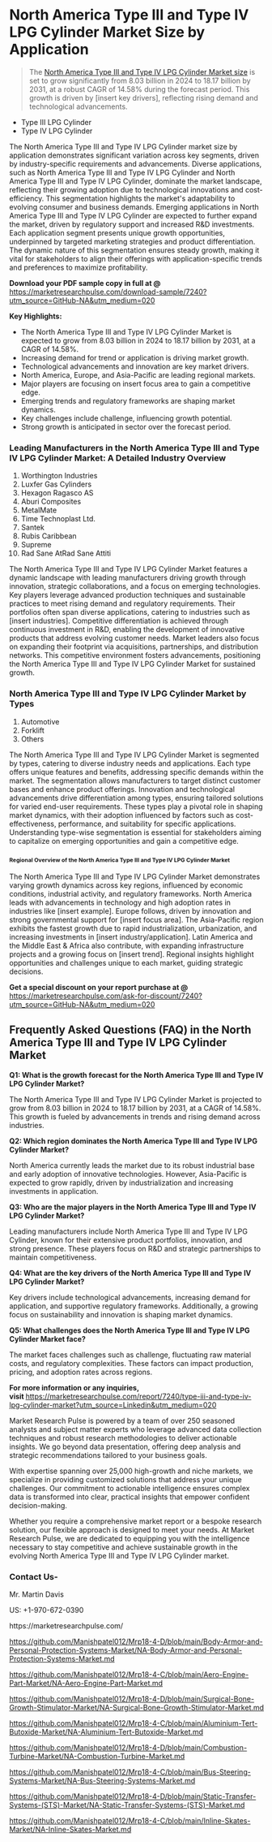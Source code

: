 <h1>North America Type III and Type IV LPG Cylinder Market&nbsp;Size by Application</h1><blockquote><p>The <a href="https://marketresearchpulse.com/download-sample/7240?utm_source=GitHub-NA&amp;utm_medium=020">North America Type III and Type IV LPG Cylinder Market size</a> is set to grow significantly from 8.03 billion in 2024 to 18.17 billion by 2031, at a robust CAGR of 14.58% during the forecast period. This growth is driven by [insert key drivers], reflecting rising demand and technological advancements.</p></blockquote><ul><li>Type III LPG Cylinder<li> Type IV LPG Cylinder</li></ul><p>The North America Type III and Type IV LPG Cylinder market size by application demonstrates significant variation across key segments, driven by industry-specific requirements and advancements. Diverse applications, such as North America Type III and Type IV LPG Cylinder and North America Type III and Type IV LPG Cylinder, dominate the market landscape, reflecting their growing adoption due to technological innovations and cost-efficiency. This segmentation highlights the market's adaptability to evolving consumer and business demands. Emerging applications in North America Type III and Type IV LPG Cylinder are expected to further expand the market, driven by regulatory support and increased R&D investments. Each application segment presents unique growth opportunities, underpinned by targeted marketing strategies and product differentiation. The dynamic nature of this segmentation ensures steady growth, making it vital for stakeholders to align their offerings with application-specific trends and preferences to maximize profitability.</p><p><strong>Download your PDF sample copy in full at @ </strong><a href="https://marketresearchpulse.com/download-sample/7240?utm_source=GitHub-NA&amp;utm_medium=020">https://marketresearchpulse.com/download-sample/7240?utm_source=GitHub-NA&amp;utm_medium=020</a></p><p><strong>Key Highlights: </strong></p><ul><li>The North America Type III and Type IV LPG Cylinder Market is expected to grow from 8.03 billion in 2024 to 18.17 billion by 2031, at a CAGR of 14.58%.</li><li>Increasing demand for trend or application is driving market growth.</li><li>Technological advancements and innovation are key market drivers.</li><li>North America, Europe, and Asia-Pacific are leading regional markets.</li><li>Major players are focusing on insert focus area to gain a competitive edge.</li><li>Emerging trends and regulatory frameworks are shaping market dynamics.</li><li>Key challenges include challenge, influencing growth potential.</li><li>Strong growth is anticipated in sector over the forecast period.</li></ul><h3>Leading Manufacturers in the North America Type III and Type IV LPG Cylinder Market: A Detailed Industry Overview</h3><ol><li>Worthington Industries</li><li>Luxfer Gas Cylinders</li><li>Hexagon Ragasco AS</li><li>Aburi Composites</li><li>MetalMate</li><li>Time Technoplast Ltd.</li><li>Santek</li><li>Rubis Caribbean</li><li>Supreme</li><li>Rad Sane AtRad Sane Attiti</li></ol><div class="flex max-w-full flex-col flex-grow"><div class="min-h-8 text-message flex w-full flex-col items-end gap-2 whitespace-normal break-words [.text-message+&amp;]:mt-5" dir="auto" data-message-author-role="assistant" data-message-id="fd8432e4-4910-450d-b182-61b7bfb0a01f" data-message-model-slug="gpt-4o"><div class="flex w-full flex-col gap-1 empty:hidden first:pt-[3px]"><div class="markdown prose w-full break-words dark:prose-invert light"><p>The North America Type III and Type IV LPG Cylinder Market features a dynamic landscape with leading manufacturers driving growth through innovation, strategic collaborations, and a focus on emerging technologies. Key players leverage advanced production techniques and sustainable practices to meet rising demand and regulatory requirements. Their portfolios often span diverse applications, catering to industries such as [insert industries]. Competitive differentiation is achieved through continuous investment in R&amp;D, enabling the development of innovative products that address evolving customer needs. Market leaders also focus on expanding their footprint via acquisitions, partnerships, and distribution networks. This competitive environment fosters advancements, positioning the North America Type III and Type IV LPG Cylinder Market for sustained growth.</p></div></div></div></div><h3>North America Type III and Type IV LPG Cylinder Market by Types</h3><ol><li>Automotive<li> Forklift<li> Others</li></ol><div class="flex max-w-full flex-col flex-grow"><div class="min-h-8 text-message flex w-full flex-col items-end gap-2 whitespace-normal break-words [.text-message+&amp;]:mt-5" dir="auto" data-message-author-role="assistant" data-message-id="084470be-0bb7-4664-bddf-5156b4f41249" data-message-model-slug="gpt-4o-mini"><div class="flex w-full flex-col gap-1 empty:hidden first:pt-[3px]"><div class="markdown prose w-full break-words dark:prose-invert light"><p>The North America Type III and Type IV LPG Cylinder Market is segmented by types, catering to diverse industry needs and applications. Each type offers unique features and benefits, addressing specific demands within the market. The segmentation allows manufacturers to target distinct customer bases and enhance product offerings. Innovation and technological advancements drive differentiation among types, ensuring tailored solutions for varied end-user requirements. These types play a pivotal role in shaping market dynamics, with their adoption influenced by factors such as cost-effectiveness, performance, and suitability for specific applications. Understanding type-wise segmentation is essential for stakeholders aiming to capitalize on emerging opportunities and gain a competitive edge.</p></div></div></div></div><h3><span style="font-size: 11px;">Regional Overview of the North America Type III and Type IV LPG Cylinder Market</span></h3><div class="flex max-w-full flex-col flex-grow"><div class="min-h-8 text-message flex w-full flex-col items-end gap-2 whitespace-normal break-words [.text-message+&amp;]:mt-5" dir="auto" data-message-author-role="assistant" data-message-id="e9038762-ce64-4e30-91c9-9bd413514231" data-message-model-slug="gpt-4o-mini"><div class="flex w-full flex-col gap-1 empty:hidden first:pt-[3px]"><div class="markdown prose w-full break-words dark:prose-invert light"><p>The North America Type III and Type IV LPG Cylinder Market demonstrates varying growth dynamics across key regions, influenced by economic conditions, industrial activity, and regulatory frameworks. North America leads with advancements in technology and high adoption rates in industries like [insert example]. Europe follows, driven by innovation and strong governmental support for [insert focus area]. The Asia-Pacific region exhibits the fastest growth due to rapid industrialization, urbanization, and increasing investments in [insert industry/application]. Latin America and the Middle East &amp; Africa also contribute, with expanding infrastructure projects and a growing focus on [insert trend]. Regional insights highlight opportunities and challenges unique to each market, guiding strategic decisions.</p></div></div></div></div><p><strong>Get a special discount on your report purchase at @ </strong><a href="https://marketresearchpulse.com/ask-for-discount/7240?utm_source=GitHub-NA&amp;utm_medium=020">https://marketresearchpulse.com/ask-for-discount/7240?utm_source=GitHub-NA&amp;utm_medium=020</a></p><h2>Frequently Asked Questions (FAQ) in the North America Type III and Type IV LPG Cylinder Market</h2><p><strong>Q1: What is the growth forecast for the North America Type III and Type IV LPG Cylinder Market?</strong></p><p>The North America Type III and Type IV LPG Cylinder Market is projected to grow from 8.03 billion in 2024 to 18.17 billion by 2031, at a CAGR of 14.58%. This growth is fueled by advancements in trends and rising demand across industries.</p><p><strong>Q2: Which region dominates the North America Type III and Type IV LPG Cylinder Market?</strong></p><p>North America currently leads the market due to its robust industrial base and early adoption of innovative technologies. However, Asia-Pacific is expected to grow rapidly, driven by industrialization and increasing investments in application.</p><p><strong>Q3: Who are the major players in the North America Type III and Type IV LPG Cylinder Market?</strong></p><p>Leading manufacturers include North America Type III and Type IV LPG Cylinder, known for their extensive product portfolios, innovation, and strong presence. These players focus on R&amp;D and strategic partnerships to maintain competitiveness.</p><p><strong>Q4: What are the key drivers of the North America Type III and Type IV LPG Cylinder Market?</strong></p><p>Key drivers include technological advancements, increasing demand for application, and supportive regulatory frameworks. Additionally, a growing focus on sustainability and innovation is shaping market dynamics.</p><p><strong>Q5: What challenges does the North America Type III and Type IV LPG Cylinder Market face?</strong></p><p>The market faces challenges such as challenge, fluctuating raw material costs, and regulatory complexities. These factors can impact production, pricing, and adoption rates across regions.</p><p><strong>For more information or any inquiries, visit&nbsp;</strong><a href="https://marketresearchpulse.com/report/7240/type-iii-and-type-iv-lpg-cylinder-market?utm_source=Linkedin&utm_medium=020">https://marketresearchpulse.com/report/7240/type-iii-and-type-iv-lpg-cylinder-market?utm_source=Linkedin&utm_medium=020</a></p><p>Market Research Pulse is powered by a team of over 250 seasoned analysts and subject matter experts who leverage advanced data collection techniques and robust research methodologies to deliver actionable insights. We go beyond data presentation, offering deep analysis and strategic recommendations tailored to your business goals.</p><p>With expertise spanning over 25,000 high-growth and niche markets, we specialize in providing customized solutions that address your unique challenges. Our commitment to actionable intelligence ensures complex data is transformed into clear, practical insights that empower confident decision-making.</p><p>Whether you require a comprehensive market report or a bespoke research solution, our flexible approach is designed to meet your needs. At Market Research Pulse, we are dedicated to equipping you with the intelligence necessary to stay competitive and achieve sustainable growth in the evolving North America Type III and Type IV LPG Cylinder market.</p><h3><strong>Contact Us-</strong></h3><p>Mr. Martin Davis</p><p>US: +1-970-672-0390</p><p>https://marketresearchpulse.com/</p><p><a href="https://github.com/Manishpatel012/Mrp18-4-D/blob/main/Body-Armor-and-Personal-Protection-Systems-Market/NA-Body-Armor-and-Personal-Protection-Systems-Market.md">https://github.com/Manishpatel012/Mrp18-4-D/blob/main/Body-Armor-and-Personal-Protection-Systems-Market/NA-Body-Armor-and-Personal-Protection-Systems-Market.md</a></p><p><a href="https://github.com/Manishpatel012/Mrp18-4-C/blob/main/Aero-Engine-Part-Market/NA-Aero-Engine-Part-Market.md">https://github.com/Manishpatel012/Mrp18-4-C/blob/main/Aero-Engine-Part-Market/NA-Aero-Engine-Part-Market.md</a></p><p><a href="https://github.com/Manishpatel012/Mrp18-4-D/blob/main/Surgical-Bone-Growth-Stimulator-Market/NA-Surgical-Bone-Growth-Stimulator-Market.md">https://github.com/Manishpatel012/Mrp18-4-D/blob/main/Surgical-Bone-Growth-Stimulator-Market/NA-Surgical-Bone-Growth-Stimulator-Market.md</a></p><p><a href="https://github.com/Manishpatel012/Mrp18-4-C/blob/main/Aluminium-Tert-Butoxide-Market/NA-Aluminium-Tert-Butoxide-Market.md">https://github.com/Manishpatel012/Mrp18-4-C/blob/main/Aluminium-Tert-Butoxide-Market/NA-Aluminium-Tert-Butoxide-Market.md</a></p><p><a href="https://github.com/Manishpatel012/Mrp18-4-D/blob/main/Combustion-Turbine-Market/NA-Combustion-Turbine-Market.md">https://github.com/Manishpatel012/Mrp18-4-D/blob/main/Combustion-Turbine-Market/NA-Combustion-Turbine-Market.md</a></p><p><a href="https://github.com/Manishpatel012/Mrp18-4-C/blob/main/Bus-Steering-Systems-Market/NA-Bus-Steering-Systems-Market.md">https://github.com/Manishpatel012/Mrp18-4-C/blob/main/Bus-Steering-Systems-Market/NA-Bus-Steering-Systems-Market.md</a></p><p><a href="https://github.com/Manishpatel012/Mrp18-4-D/blob/main/Static-Transfer-Systems-(STS)-Market/NA-Static-Transfer-Systems-(STS)-Market.md">https://github.com/Manishpatel012/Mrp18-4-D/blob/main/Static-Transfer-Systems-(STS)-Market/NA-Static-Transfer-Systems-(STS)-Market.md</a></p><p><a href="https://github.com/Manishpatel012/Mrp18-4-C/blob/main/Inline-Skates-Market/NA-Inline-Skates-Market.md">https://github.com/Manishpatel012/Mrp18-4-C/blob/main/Inline-Skates-Market/NA-Inline-Skates-Market.md</a></p>
